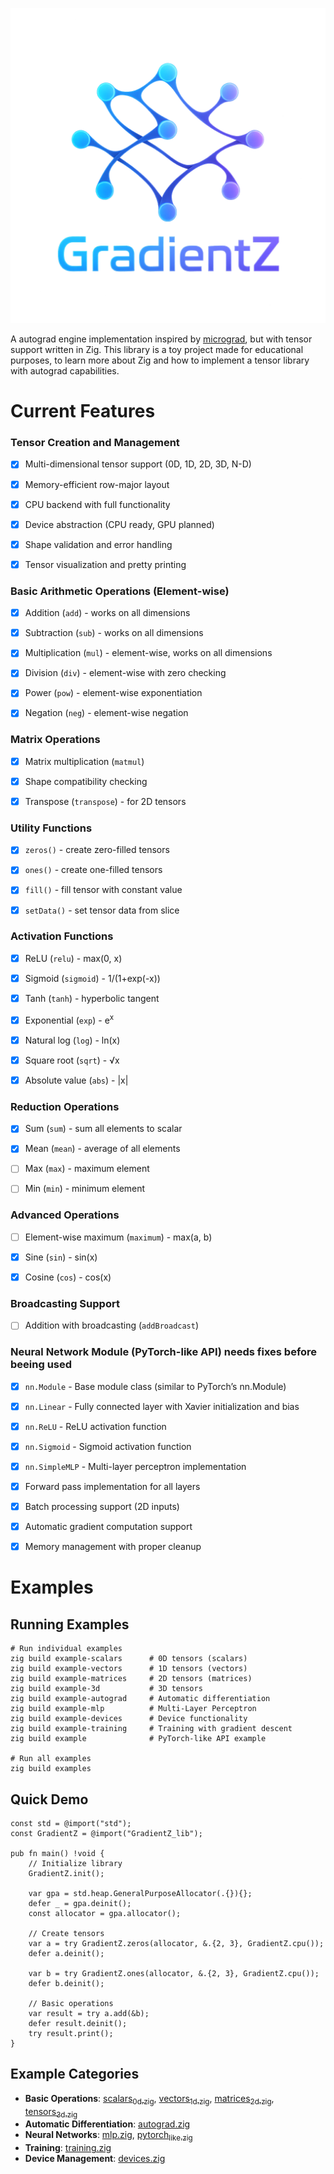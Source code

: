 ![img](assets/Logo.png)

A autograd engine implementation inspired by [micrograd](https://github.com/karpathy/micrograd), but with tensor support written in Zig.
This library is a toy project made for educational purposes, to learn more about Zig and how to implement a tensor library with autograd capabilities.


# Current Features


### Tensor Creation and Management

-   [X] Multi-dimensional tensor support (0D, 1D, 2D, 3D, N-D)
-   [X] Memory-efficient row-major layout
-   [X] CPU backend with full functionality
-   [X] Device abstraction (CPU ready, GPU planned)
-   [X] Shape validation and error handling
-   [X] Tensor visualization and pretty printing


### Basic Arithmetic Operations (Element-wise)

-   [X] Addition (`add`) - works on all dimensions
-   [X] Subtraction (`sub`) - works on all dimensions
-   [X] Multiplication (`mul`) - element-wise, works on all dimensions
-   [X] Division (`div`) - element-wise with zero checking
-   [X] Power (`pow`) - element-wise exponentiation
-   [X] Negation (`neg`) - element-wise negation


### Matrix Operations

-   [X] Matrix multiplication (`matmul`)
-   [X] Shape compatibility checking
-   [X] Transpose (`transpose`) - for 2D tensors


### Utility Functions

-   [X] `zeros()` - create zero-filled tensors
-   [X] `ones()` - create one-filled tensors
-   [X] `fill()` - fill tensor with constant value
-   [X] `setData()` - set tensor data from slice


### Activation Functions

-   [X] ReLU (`relu`) - max(0, x)
-   [X] Sigmoid (`sigmoid`) - 1/(1+exp(-x))
-   [X] Tanh (`tanh`) - hyperbolic tangent
-   [X] Exponential (`exp`) - e<sup>x</sup>
-   [X] Natural log (`log`) - ln(x)
-   [X] Square root (`sqrt`) - √x
-   [X] Absolute value (`abs`) - |x|


### Reduction Operations

-   [X] Sum (`sum`) - sum all elements to scalar
-   [X] Mean (`mean`) - average of all elements
-   [ ] Max (`max`) - maximum element
-   [ ] Min (`min`) - minimum element


### Advanced Operations

-   [ ] Element-wise maximum (`maximum`) - max(a, b)
-   [X] Sine (`sin`) - sin(x)
-   [X] Cosine (`cos`) - cos(x)


### Broadcasting Support

-   [ ] Addition with broadcasting (`addBroadcast`)


### Neural Network Module (PyTorch-like API) needs fixes before beeing used

-   [X] `nn.Module` - Base module class (similar to PyTorch&rsquo;s nn.Module)
-   [X] `nn.Linear` - Fully connected layer with Xavier initialization and bias
-   [X] `nn.ReLU` - ReLU activation function
-   [X] `nn.Sigmoid` - Sigmoid activation function
-   [X] `nn.SimpleMLP` - Multi-layer perceptron implementation
-   [X] Forward pass implementation for all layers
-   [X] Batch processing support (2D inputs)
-   [X] Automatic gradient computation support
-   [X] Memory management with proper cleanup


# Examples


## Running Examples

    # Run individual examples
    zig build example-scalars      # 0D tensors (scalars)
    zig build example-vectors      # 1D tensors (vectors)
    zig build example-matrices     # 2D tensors (matrices)
    zig build example-3d           # 3D tensors
    zig build example-autograd     # Automatic differentiation
    zig build example-mlp          # Multi-Layer Perceptron
    zig build example-devices      # Device functionality
    zig build example-training     # Training with gradient descent
    zig build example              # PyTorch-like API example
    
    # Run all examples
    zig build examples


## Quick Demo

    const std = @import("std");
    const GradientZ = @import("GradientZ_lib");
    
    pub fn main() !void {
        // Initialize library
        GradientZ.init();
    
        var gpa = std.heap.GeneralPurposeAllocator(.{}){};
        defer _ = gpa.deinit();
        const allocator = gpa.allocator();
    
        // Create tensors
        var a = try GradientZ.zeros(allocator, &.{2, 3}, GradientZ.cpu());
        defer a.deinit();
    
        var b = try GradientZ.ones(allocator, &.{2, 3}, GradientZ.cpu());
        defer b.deinit();
    
        // Basic operations
        var result = try a.add(&b);
        defer result.deinit();
        try result.print();
    }


## Example Categories

-   **Basic Operations**: [scalars<sub>0d.zig</sub>](examples/scalars_0d.zig), [vectors<sub>1d.zig</sub>](examples/vectors_1d.zig), [matrices<sub>2d.zig</sub>](examples/matrices_2d.zig), [tensors<sub>3d.zig</sub>](examples/tensors_3d.zig)
-   **Automatic Differentiation**: [autograd.zig](examples/autograd.zig)
-   **Neural Networks**: [mlp.zig](examples/mlp.zig), [pytorch<sub>like.zig</sub>](examples/pytorch_like.zig)
-   **Training**: [training.zig](examples/training.zig)
-   **Device Management**: [devices.zig](examples/devices.zig)

